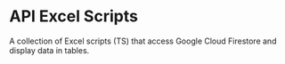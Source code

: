 # API Excel Scripts
A collection of Excel scripts (TS) that access Google Cloud Firestore and display data in tables.